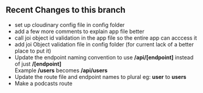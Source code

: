 ## Recent Changes to this branch

- set up cloudinary config file in config folder
- add a few more comments to explain app file better
- call joi object id validation in the app file so the entire app can acccess it
- add joi Object validation file in config folder (for current lack of a better place to put it)
- Update the endpoint naming convention to use **/api/\[endpoint\]** instead of just **/\[endpoint\]**   
Example **/users** becomes **/api/users**
- Update the route file and endpoint names to plural eg: **user** to **users**
- Make a podcasts route